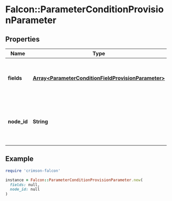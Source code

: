 # Falcon::ParameterConditionProvisionParameter

## Properties

| Name | Type | Description | Notes |
| ---- | ---- | ----------- | ----- |
| **fields** | [**Array&lt;ParameterConditionFieldProvisionParameter&gt;**](ParameterConditionFieldProvisionParameter.md) | details for the condition fields to be set when provisioning. |  |
| **node_id** | **String** | The flow node_id in the model this condition is associated with. |  |

## Example

```ruby
require 'crimson-falcon'

instance = Falcon::ParameterConditionProvisionParameter.new(
  fields: null,
  node_id: null
)
```


